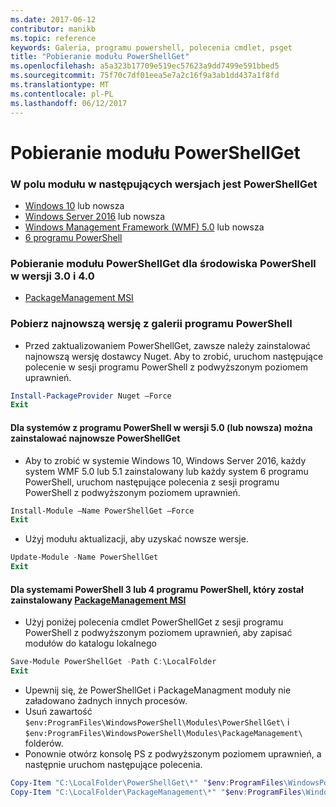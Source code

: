```yaml
---
ms.date: 2017-06-12
contributor: manikb
ms.topic: reference
keywords: Galeria, programu powershell, polecenia cmdlet, psget
title: "Pobieranie modułu PowerShellGet"
ms.openlocfilehash: a5a323b17709e519ec57623a9dd7499e591bbed5
ms.sourcegitcommit: 75f70c7df01eea5e7a2c16f9a3ab1dd437a1f8fd
ms.translationtype: MT
ms.contentlocale: pl-PL
ms.lasthandoff: 06/12/2017
---
```

<a name="get-powershellget-module"></a>Pobieranie modułu PowerShellGet
========================

### <a name="powershellget-is-an-in-box-module-in-the-following-releases"></a>W polu modułu w następujących wersjach jest PowerShellGet
- [Windows 10](https://www.microsoft.com/en-us/windows/get-windows-10) lub nowsza
- [Windows Server 2016](https://technet.microsoft.com/en-us/windows-server-docs/get-started/windows-server-2016) lub nowsza
- [Windows Management Framework (WMF) 5.0](https://www.microsoft.com/en-us/download/details.aspx?id=50395) lub nowsza
- [6 programu PowerShell](https://github.com/PowerShell/PowerShell/releases)

### <a name="get-powershellget-module-for-powershell-versions-30-and-40"></a>Pobieranie modułu PowerShellGet dla środowiska PowerShell w wersji 3.0 i 4.0
- [PackageManagement MSI](http://go.microsoft.com/fwlink/?LinkID=746217&clcid=0x409) 

### <a name="get-the-latest-version-from-powershell-gallery"></a>Pobierz najnowszą wersję z galerii programu PowerShell

- Przed zaktualizowaniem PowerShellGet, zawsze należy zainstalować najnowszą wersję dostawcy Nuget. Aby to zrobić, uruchom następujące polecenie w sesji programu PowerShell z podwyższonym poziomem uprawnień.
```powershell
Install-PackageProvider Nuget –Force
Exit
```

#### <a name="for-systems-with-powershell-50-or-newer-you-can-install-the-latest-powershellget"></a>Dla systemów z programu PowerShell w wersji 5.0 (lub nowsza) można zainstalować najnowsze PowerShellGet 
- Aby to zrobić w systemie Windows 10, Windows Server 2016, każdy system WMF 5.0 lub 5.1 zainstalowany lub każdy system 6 programu PowerShell, uruchom następujące polecenia z sesji programu PowerShell z podwyższonym poziomem uprawnień.
```powershell
Install-Module –Name PowerShellGet –Force
Exit
```

- Użyj modułu aktualizacji, aby uzyskać nowsze wersje.
```powershell
Update-Module -Name PowerShellGet
Exit
```

#### <a name="for-systems-running-powershell-3-or-powershell-4-that-have-installed-the-packagemanagement-msihttpgomicrosoftcomfwlinklinkid746217clcid0x409"></a>Dla systemami PowerShell 3 lub 4 programu PowerShell, który został zainstalowany [PackageManagement MSI](http://go.microsoft.com/fwlink/?LinkID=746217&clcid=0x409)

- Użyj poniżej polecenia cmdlet PowerShellGet z sesji programu PowerShell z podwyższonym poziomem uprawnień, aby zapisać modułów do katalogu lokalnego

```powershell
Save-Module PowerShellGet -Path C:\LocalFolder
Exit
```

- Upewnij się, że PowerShellGet i PackageManagment moduły nie załadowano żadnych innych procesów.
- Usuń zawartość `$env:ProgramFiles\WindowsPowerShell\Modules\PowerShellGet\` i `$env:ProgramFiles\WindowsPowerShell\Modules\PackageManagement\` folderów.
- Ponownie otwórz konsolę PS z podwyższonym poziomem uprawnień, a następnie uruchom następujące polecenia.

```powershell
Copy-Item "C:\LocalFolder\PowerShellGet\*" "$env:ProgramFiles\WindowsPowerShell\Modules\PowerShellGet\" -Recurse -Force
Copy-Item "C:\LocalFolder\PackageManagement\*" "$env:ProgramFiles\WindowsPowerShell\Modules\PackageManagement\" -Recurse -Force